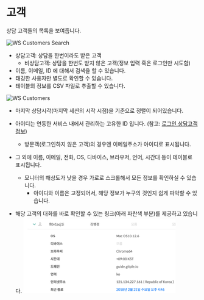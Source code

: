 # 고객

상담 고객들의 목록을 보여줍니다.
  
![WS Customers Search](/assets/images/ws-customers/wsCustomerSearch.png)

  - 상담고객: 상담을 한번이라도 받은 고객
    - 비상담고객: 상담을 한번도 받지 않은 고객(정보 입력 혹은 로그인만 시도함)
  - 이름, 이메일, ID 에 대해서 검색을 할 수 있습니다.
  - 태깅한 사용자만 별도로 확인할 수 있습니다.
  - 테이블의 정보를 CSV 파일로 추출할 수 있습니다.

![WS Customers](/assets/images/ws-customers/wsCustomers.png)
  - 마지막 상담시각(마지막 세션의 시작 시점)을 기준으로 정렬이 되어있습니다.
  - 아이디는 연동한 서비스 내에서 관리하는 고유한 ID 입니다. (참고: [로그인 상담고객 정보](http://guide.gitple.io/#/web-sdk?id=로그인-사용자-처리))
    - 방문객(로그인하지 않은 고객)의 경우엔 이메일주소가 아이디로 표시됩니다.
  - 그 외에 이름, 이메일, 전화, OS, 디바이스, 브라우저, 언어, 시간대 등이 테이블로 표시됩니다.
    - 모니터의 해상도가 낮을 경우 가로로 스크롤해서 모든 정보를 확인하실 수 있습니다.
      - 아이디와 이름은 고정되어서, 해당 정보가 누구의 것인지 쉽게 파악할 수 있습니다.

  - 해당 고객의 대화를 바로 확인할 수 있는 링크(아래 파란색 부분)를 제공하고 있습니다.
    <img src="./assets/images/ws-customers/wsCustomersMessage.png" alt="WS Customers Message" width="400">

